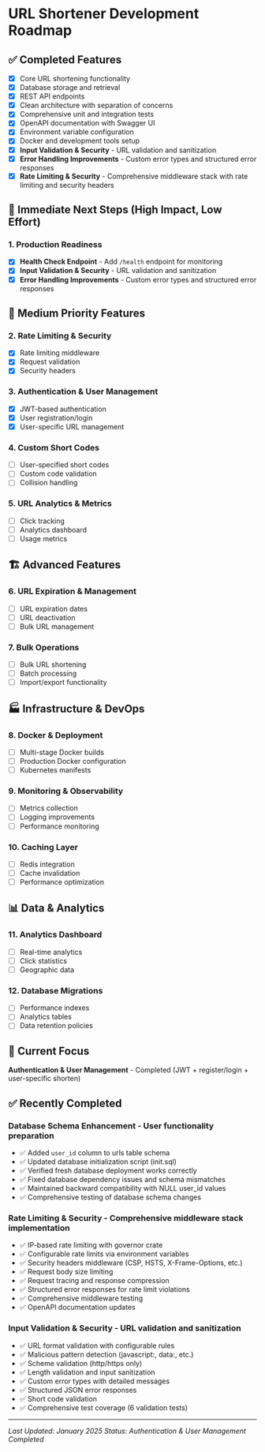 # URL Shortener Development Roadmap

## ✅ **Completed Features**
- [x] Core URL shortening functionality
- [x] Database storage and retrieval
- [x] REST API endpoints
- [x] Clean architecture with separation of concerns
- [x] Comprehensive unit and integration tests
- [x] OpenAPI documentation with Swagger UI
- [x] Environment variable configuration
- [x] Docker and development tools setup
- [x] **Input Validation & Security** - URL validation and sanitization
- [x] **Error Handling Improvements** - Custom error types and structured error responses
- [x] **Rate Limiting & Security** - Comprehensive middleware stack with rate limiting and security headers

## 🚀 **Immediate Next Steps (High Impact, Low Effort)**

### 1. **Production Readiness**
- [x] **Health Check Endpoint** - Add `/health` endpoint for monitoring
- [x] **Input Validation & Security** - URL validation and sanitization
- [x] **Error Handling Improvements** - Custom error types and structured error responses

## 🔧 **Medium Priority Features**

### 2. **Rate Limiting & Security**
- [x] Rate limiting middleware
- [x] Request validation
- [x] Security headers

### 3. **Authentication & User Management**
- [x] JWT-based authentication
- [x] User registration/login
- [x] User-specific URL management

### 4. **Custom Short Codes**
- [ ] User-specified short codes
- [ ] Custom code validation
- [ ] Collision handling

### 5. **URL Analytics & Metrics**
- [ ] Click tracking
- [ ] Analytics dashboard
- [ ] Usage metrics

## 🏗️ **Advanced Features**

### 6. **URL Expiration & Management**
- [ ] URL expiration dates
- [ ] URL deactivation
- [ ] Bulk URL management

### 7. **Bulk Operations**
- [ ] Bulk URL shortening
- [ ] Batch processing
- [ ] Import/export functionality

## 🏭 **Infrastructure & DevOps**

### 8. **Docker & Deployment**
- [ ] Multi-stage Docker builds
- [ ] Production Docker configuration
- [ ] Kubernetes manifests

### 9. **Monitoring & Observability**
- [ ] Metrics collection
- [ ] Logging improvements
- [ ] Performance monitoring

### 10. **Caching Layer**
- [ ] Redis integration
- [ ] Cache invalidation
- [ ] Performance optimization

## 📊 **Data & Analytics**

### 11. **Analytics Dashboard**
- [ ] Real-time analytics
- [ ] Click statistics
- [ ] Geographic data

### 12. **Database Migrations**
- [ ] Performance indexes
- [ ] Analytics tables
- [ ] Data retention policies

## 🎯 **Current Focus**
**Authentication & User Management** - Completed (JWT + register/login + user-specific shorten)

## ✅ **Recently Completed**

### **Database Schema Enhancement** - User functionality preparation
- ✅ Added `user_id` column to urls table schema
- ✅ Updated database initialization script (init.sql)
- ✅ Verified fresh database deployment works correctly
- ✅ Fixed database dependency issues and schema mismatches
- ✅ Maintained backward compatibility with NULL user_id values
- ✅ Comprehensive testing of database schema changes

### **Rate Limiting & Security** - Comprehensive middleware stack implementation
- ✅ IP-based rate limiting with governor crate
- ✅ Configurable rate limits via environment variables
- ✅ Security headers middleware (CSP, HSTS, X-Frame-Options, etc.)
- ✅ Request body size limiting
- ✅ Request tracing and response compression
- ✅ Structured error responses for rate limit violations
- ✅ Comprehensive middleware testing
- ✅ OpenAPI documentation updates

### **Input Validation & Security** - URL validation and sanitization
- ✅ URL format validation with configurable rules
- ✅ Malicious pattern detection (javascript:, data:, etc.)
- ✅ Scheme validation (http/https only)
- ✅ Length validation and input sanitization
- ✅ Custom error types with detailed messages
- ✅ Structured JSON error responses
- ✅ Short code validation
- ✅ Comprehensive test coverage (6 validation tests)

---

*Last Updated: January 2025*
*Status: Authentication & User Management Completed*
